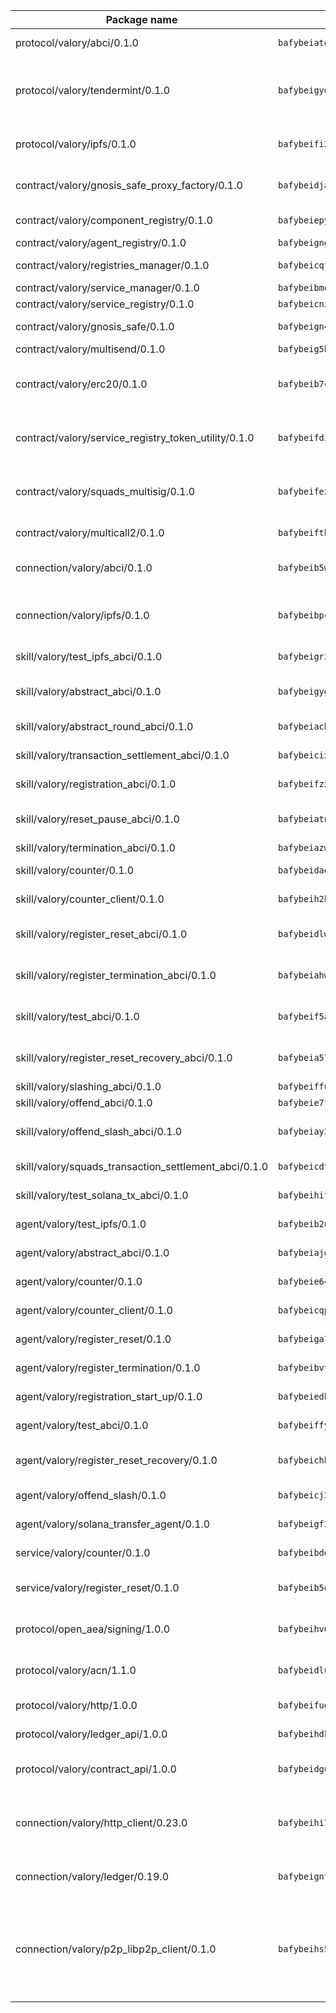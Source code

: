| Package name                                                  | Package hash                                                  | Description                                                                                                                |
| ------------------------------------------------------------- | ------------------------------------------------------------- | -------------------------------------------------------------------------------------------------------------------------- |
| protocol/valory/abci/0.1.0                                    | `bafybeiatodhboj6a3p35x4f4b342lzk6ckxpud23awnqbxwjeon3k5y36u` | A protocol for ABCI requests and responses.                                                                                |
| protocol/valory/tendermint/0.1.0                              | `bafybeigydrbfrlmr4f7shbtqx44kvmbg22im27mxdap2e3m5tkti6t445y` | A protocol for communication between two AEAs to share tendermint configuration details.                                   |
| protocol/valory/ipfs/0.1.0                                    | `bafybeifi2nri7sprmkez4rqzwb4lnu6peoy3bax5k6asf6k5ms7kmjpmkq` | A protocol specification for IPFS requests and responses.                                                                  |
| contract/valory/gnosis_safe_proxy_factory/0.1.0               | `bafybeidjax2kxiccvdrskb2hgrd6dwsqgtmss4jornoqucq6oboozgui3m` | Gnosis Safe proxy factory (GnosisSafeProxyFactory) contract                                                                |
| contract/valory/component_registry/0.1.0                      | `bafybeiepywewigowj533f55orx7oys3kk5lgdc247p2267scqfyp4gnqle` | Component registry contract                                                                                                |
| contract/valory/agent_registry/0.1.0                          | `bafybeignghdk7oqvyg722gz66tbuj2vj4vkatguj4b6lf5fqzqxkktcke4` | Agent registry contract                                                                                                    |
| contract/valory/registries_manager/0.1.0                      | `bafybeicqf5y3kj42ow45hjcmnglose5n7bwpm2zl3ufuuevou24ewmgbde` | Registries Manager contract                                                                                                |
| contract/valory/service_manager/0.1.0                         | `bafybeibmqewfh5wnayopneyv4vx35n5k7loavzmcazyevntdoskw7vasom` | Service Manager contract                                                                                                   |
| contract/valory/service_registry/0.1.0                        | `bafybeicnzbchbtgjg3mntstqg3x2vvct232gfqltafuchi6ujgdzvuakji` | Service Registry contract                                                                                                  |
| contract/valory/gnosis_safe/0.1.0                             | `bafybeign4jqpofu3jxuqkzlt4qgrwdbf4xvjusqezhsojtxrfvv467n62e` | Gnosis Safe (GnosisSafeL2) contract                                                                                        |
| contract/valory/multisend/0.1.0                               | `bafybeig5byt5urg2d2bsecufxe5ql7f4mezg3mekfleeh32nmuusx66p4y` | MultiSend contract                                                                                                         |
| contract/valory/erc20/0.1.0                                   | `bafybeib7ctk3deleyxayrqvropewefr2muj4kcqe3t3wscak25bjmxnqwe` | The scaffold contract scaffolds a contract to be implemented by the developer.                                             |
| contract/valory/service_registry_token_utility/0.1.0          | `bafybeifdia2y5546tvk6xzxeaqzf2n5n7dutj2hdzbgenxohaqhjtnjqm4` | The scaffold contract scaffolds a contract to be implemented by the developer.                                             |
| contract/valory/squads_multisig/0.1.0                         | `bafybeifexdasp3voooi6lo4xjj665ixu5c5y3d6uhe7zjwetrafzptvmz4` | The scaffold contract scaffolds a contract to be implemented by the developer.                                             |
| contract/valory/multicall2/0.1.0                              | `bafybeifth3kfovus6l5qsd2743e7n4zes7j7fns3ecliil7x5xiuiyf534` | The MakerDAO multicall2 contract.                                                                                          |
| connection/valory/abci/0.1.0                                  | `bafybeib5wliqsotle6onwaz63umadnu7lyjeyr2lz6xau2kcq6eirfnh7m` | connection to wrap communication with an ABCI server.                                                                      |
| connection/valory/ipfs/0.1.0                                  | `bafybeibpcwc673evkpliwp35hmjwjx7obramg2chxityubevnhss3f5cfa` | A connection responsible for uploading and downloading files from IPFS.                                                    |
| skill/valory/test_ipfs_abci/0.1.0                             | `bafybeigrzptijki5pgqplkxocp57ljrp3izrysq5kloz47f4mftordchsy` | IPFS e2e testing application.                                                                                              |
| skill/valory/abstract_abci/0.1.0                              | `bafybeigygqg63cr4sboxz7xfakcfpz55id7ihmj434v5iz3r26t7q6qwie` | The abci skill provides a template of an ABCI application.                                                                 |
| skill/valory/abstract_round_abci/0.1.0                        | `bafybeiachppt4lnvu6nfwlmzhqzmnal6jgobanimz6jkcs4b2god5vtf2u` | abstract round-based ABCI application                                                                                      |
| skill/valory/transaction_settlement_abci/0.1.0                | `bafybeicixpoxdgg3qm4tuykvqze7wrc7al2magbspbnupo24psvdqs2iha` | ABCI application for transaction settlement.                                                                               |
| skill/valory/registration_abci/0.1.0                          | `bafybeifzx5nkyiri5v2gltnqczkrrsqv24bz5lit22yifzmduwwf4n7xeq` | ABCI application for common apps.                                                                                          |
| skill/valory/reset_pause_abci/0.1.0                           | `bafybeiatnafaxofysuxg7o3qsusognnbguoh2hlwhw34hawgabcfycwkjq` | ABCI application for resetting and pausing app executions.                                                                 |
| skill/valory/termination_abci/0.1.0                           | `bafybeiazwplrpnthgehnsetu6cqcqmf2odlnhcwixx6qt6kpzwrdcksfze` | Termination skill.                                                                                                         |
| skill/valory/counter/0.1.0                                    | `bafybeidaevqhts3oobrld7bcvk44qoalzrjfrpmblaoommv6gtocymlvma` | The ABCI Counter application example.                                                                                      |
| skill/valory/counter_client/0.1.0                             | `bafybeih2hz7bvltfnlw7cgjrwgjdw3xgejwcnkxry7i6ajcspwcw2hrb3e` | A client for the ABCI counter application.                                                                                 |
| skill/valory/register_reset_abci/0.1.0                        | `bafybeidlwv54uvzerof2nbi4pz2ulc6lo4a5fixis5ocvonswo6kp6ss4q` | ABCI application for dummy skill that registers and resets                                                                 |
| skill/valory/register_termination_abci/0.1.0                  | `bafybeiahwpn2dfrvyfuq3lbyvvrcob4kb2i5jlwiunnkgvrh5gvkjcg5oy` | ABCI application for dummy skill that registers and resets                                                                 |
| skill/valory/test_abci/0.1.0                                  | `bafybeif5atllekmvnmvmaoc5c27q64lnc6eoks5nilfbnl7qmncppxioum` | ABCI application for testing the ABCI connection.                                                                          |
| skill/valory/register_reset_recovery_abci/0.1.0               | `bafybeia57asgzbshnmv5dkbg6wug4vlnbjhzxwyjgwk3buexjviqekshxi` | ABCI application for dummy skill that registers and resets                                                                 |
| skill/valory/slashing_abci/0.1.0                              | `bafybeiffuv7rcm55nzsj4w623crh4pm7r736esl4lwreveqrbobqsteyoe` | Slashing skill.                                                                                                            |
| skill/valory/offend_abci/0.1.0                                | `bafybeie7fbfd3itz36ey3gkbldohi4wxomtsds4o4gbqgrlzr4hu6x34li` | Offend ABCI application.                                                                                                   |
| skill/valory/offend_slash_abci/0.1.0                          | `bafybeiay3c53wahsbsrccoayi2moxpkt2gmvs4foh7jkj3o4xgw3koqow4` | ABCI application used in order to test the slashing abci                                                                   |
| skill/valory/squads_transaction_settlement_abci/0.1.0         | `bafybeicdtt5lb44krxwawym5z5sdyrq6z2qsituqsq2jpwcfm56czm7jjm` | ABCI application for transaction settlement.                                                                               |
| skill/valory/test_solana_tx_abci/0.1.0                        | `bafybeihitp6ycdgq62leql7e5aoj3wwf5etnywugekdb37qurzfu3avdqu` | SOLANA e2e testing application.                                                                                            |
| agent/valory/test_ipfs/0.1.0                                  | `bafybeib2umk5p2xrlsr4zw2hwwcehcc67immvcnblkvmyrdbbkcsidf32a` | Agent for testing the ABCI connection.                                                                                     |
| agent/valory/abstract_abci/0.1.0                              | `bafybeiajd2dy6nbn3srvwqsr56orso4t5zekk5hprpr7v4v5evi3gd2bre` | The abstract ABCI AEA - for testing purposes only.                                                                         |
| agent/valory/counter/0.1.0                                    | `bafybeie64beshjtnoluie7hgc2lun7hc7b63dprdybny63pakddj774mv4` | The ABCI Counter example as an AEA                                                                                         |
| agent/valory/counter_client/0.1.0                             | `bafybeicqpppldjxlw4ixs2opsfagdv5led6uamwdr53fsz25wqmuy4jewm` | The ABCI Counter example as an AEA                                                                                         |
| agent/valory/register_reset/0.1.0                             | `bafybeiga7te66wswym3r2cmx7owgz4r4p55bse4jjazqmje6tmag5wipgu` | Register reset to replicate Tendermint issue.                                                                              |
| agent/valory/register_termination/0.1.0                       | `bafybeibvt5f3yhgrpzemdskhpnykbuzzrf7zrcbdpaakrh5bdiivixhmim` | Register terminate to test the termination feature.                                                                        |
| agent/valory/registration_start_up/0.1.0                      | `bafybeiedb57d4ofoa4tamuhfwtdnxfcdx7xhqgxuswifmvjf37koswugwi` | Registration start-up ABCI example.                                                                                        |
| agent/valory/test_abci/0.1.0                                  | `bafybeiffya52g3afcaj42khq7etytqodeldptjj62nnpohra46wkws4yiy` | Agent for testing the ABCI connection.                                                                                     |
| agent/valory/register_reset_recovery/0.1.0                    | `bafybeichhy5jloyx67xobvob5r23qra22rqje2l57rkaxr3nok53jqapmq` | Agent to showcase hard reset as a recovery mechanism.                                                                      |
| agent/valory/offend_slash/0.1.0                               | `bafybeicj36iqrowgmoecktz5fc27ys57lplgfxijfjbxml53f4kep2hwg4` | Offend and slash to test the slashing feature.                                                                             |
| agent/valory/solana_transfer_agent/0.1.0                      | `bafybeigf3tbm6qoia7pl733fyw4fpq72vc6rrjb3yt2ry2ru7mfthukbv4` | Register terminate to test the termination feature.                                                                        |
| service/valory/counter/0.1.0                                  | `bafybeibddcuehbtaexwqomxnxizg6z3xtreoiu4cldxf7yf7zulbuiqoua` | A set of agents incrementing a counter                                                                                     |
| service/valory/register_reset/0.1.0                           | `bafybeib5e3eui5zk3cryqpbakqywuy5z5czbbporytgx7mfkfv3txyqcwa` | Test and debug tendermint reset mechanism.                                                                                 |
| protocol/open_aea/signing/1.0.0                               | `bafybeihv62fim3wl2bayavfcg3u5e5cxu3b7brtu4cn5xoxd6lqwachasi` | A protocol for communication between skills and decision maker.                                                            |
| protocol/valory/acn/1.1.0                                     | `bafybeidluaoeakae3exseupaea4i3yvvk5vivyt227xshjlffywwxzcxqe` | The protocol used for envelope delivery on the ACN.                                                                        |
| protocol/valory/http/1.0.0                                    | `bafybeifugzl63kfdmwrxwphrnrhj7bn6iruxieme3a4ntzejf6kmtuwmae` | A protocol for HTTP requests and responses.                                                                                |
| protocol/valory/ledger_api/1.0.0                              | `bafybeihdk6psr4guxmbcrc26jr2cbgzpd5aljkqvpwo64bvaz7tdti2oni` | A protocol for ledger APIs requests and responses.                                                                         |
| protocol/valory/contract_api/1.0.0                            | `bafybeidgu7o5llh26xp3u3ebq3yluull5lupiyeu6iooi2xyymdrgnzq5i` | A protocol for contract APIs requests and responses.                                                                       |
| connection/valory/http_client/0.23.0                          | `bafybeihi772xgzpqeipp3fhmvpct4y6e6tpjp4sogwqrnf3wqspgeilg4u` | The HTTP_client connection that wraps a web-based client connecting to a RESTful API specification.                        |
| connection/valory/ledger/0.19.0                               | `bafybeigntoericenpzvwejqfuc3kqzo2pscs76qoygg5dbj6f4zxusru5e` | A connection to interact with any ledger API and contract API.                                                             |
| connection/valory/p2p_libp2p_client/0.1.0                     | `bafybeihs5zlwa5wlozct3rjlxsirm3ve3e4buse5nfehiky6ymnnfrobne` | The libp2p client connection implements a tcp connection to a running libp2p node as a traffic delegate to send/receive envelopes to/from agents in the DHT. |
